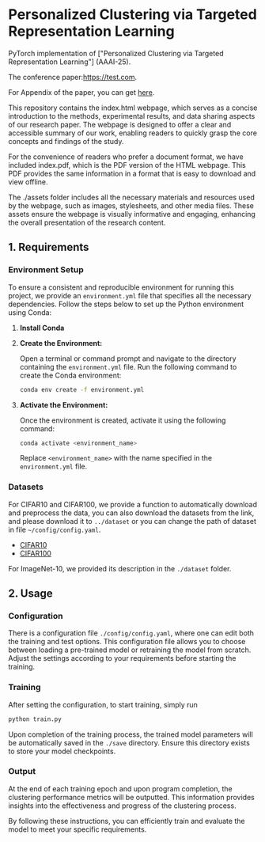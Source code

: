 # Personalized Clustering via Targeted Representation Learning

PyTorch implementation of ["Personalized Clustering via Targeted Representation Learning"] (AAAI-25).

The conference paper:https://test.com.

For Appendix of the paper, you can get [here](). 

This repository contains the index.html webpage, which serves as a concise introduction to the methods, experimental results, and data sharing aspects of our research paper. The webpage is designed to offer a clear and accessible summary of our work, enabling readers to quickly grasp the core concepts and findings of the study.

For the convenience of readers who prefer a document format, we have included index.pdf, which is the PDF version of the HTML webpage. This PDF provides the same information in a format that is easy to download and view offline.

The ./assets folder includes all the necessary materials and resources used by the webpage, such as images, stylesheets, and other media files. These assets ensure the webpage is visually informative and engaging, enhancing the overall presentation of the research content.

## 1. Requirements

### Environment Setup

To ensure a consistent and reproducible environment for running this project, we provide an `environment.yml` file that specifies all the necessary dependencies. Follow the steps below to set up the Python environment using Conda:

1. **Install Conda**

2. **Create the Environment:**

   Open a terminal or command prompt and navigate to the directory containing the `environment.yml` file. Run the following command to create the Conda environment:

   ```bash
   conda env create -f environment.yml
   ```

3. **Activate the Environment:**

   Once the environment is created, activate it using the following command:

   ```bash
   conda activate <environment_name>
   ```

   Replace `<environment_name>` with the name specified in the `environment.yml` file.

### Datasets

For CIFAR10 and CIFAR100, we provide a function to automatically download and preprocess the data, you can also download the datasets from the link, and please download it to `../dataset` or you can change the path of dataset in file `~/config/config.yaml`.

* [CIFAR10](https://www.cs.toronto.edu/~kriz/cifar-10-python.tar.gz)
* [CIFAR100](https://www.cs.toronto.edu/~kriz/cifar-100-python.tar.gz)

For ImageNet-10, we provided its description in the `./dataset` folder.



## 2. Usage

### Configuration

There is a configuration file `./config/config.yaml`, where one can edit both the training and test options. This configuration file allows you to choose between loading a pre-trained model or retraining the model from scratch. Adjust the settings according to your requirements before starting the training.

### Training

After setting the configuration, to start training, simply run

```bash
python train.py
```

Upon completion of the training process, the trained model parameters will be automatically saved in the `./save` directory. Ensure this directory exists to store your model checkpoints.

### Output

At the end of each training epoch and upon program completion, the clustering performance metrics will be outputted. This information provides insights into the effectiveness and progress of the clustering process.



By following these instructions, you can efficiently train and evaluate the model to meet your specific requirements.

